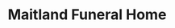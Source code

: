 ---
title: "Maitland Funeral Home"
url: /creswell/maitland-funeral-home/
shop: funeral directors
---